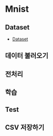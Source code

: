 # Mnist

## Dataset
 - [Dataset](https://www.kaggle.com/competitions/titanic/data)

## 데이터 불러오기

## 전처리

## 학습

## Test


## CSV 저장하기